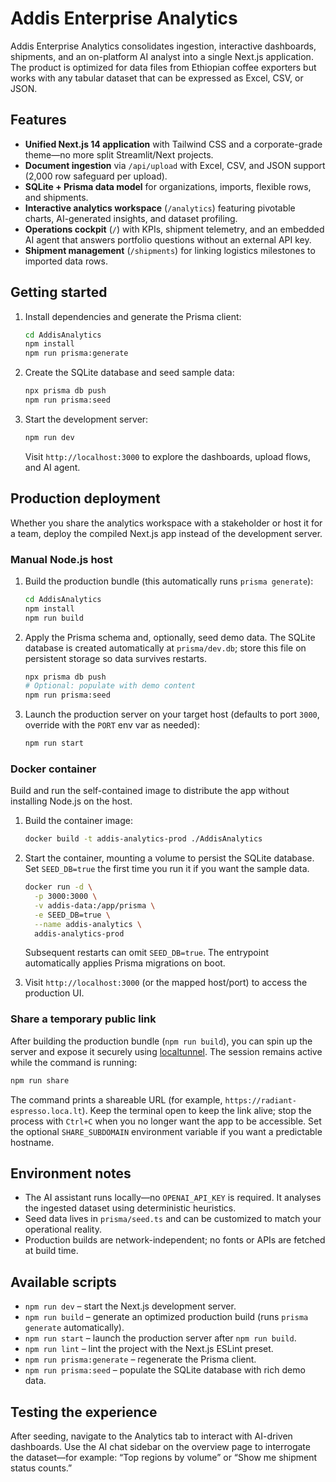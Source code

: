 # Addis Enterprise Analytics

Addis Enterprise Analytics consolidates ingestion, interactive dashboards, shipments, and an on-platform AI analyst into a single Next.js application. The product is optimized for data files from Ethiopian coffee exporters but works with any tabular dataset that can be expressed as Excel, CSV, or JSON.

## Features

- **Unified Next.js 14 application** with Tailwind CSS and a corporate-grade theme—no more split Streamlit/Next projects.
- **Document ingestion** via `/api/upload` with Excel, CSV, and JSON support (2,000 row safeguard per upload).
- **SQLite + Prisma data model** for organizations, imports, flexible rows, and shipments.
- **Interactive analytics workspace** (`/analytics`) featuring pivotable charts, AI-generated insights, and dataset profiling.
- **Operations cockpit** (`/`) with KPIs, shipment telemetry, and an embedded AI agent that answers portfolio questions without an external API key.
- **Shipment management** (`/shipments`) for linking logistics milestones to imported data rows.

## Getting started

1. Install dependencies and generate the Prisma client:

   ```bash
   cd AddisAnalytics
   npm install
   npm run prisma:generate
   ```

2. Create the SQLite database and seed sample data:

   ```bash
   npx prisma db push
   npm run prisma:seed
   ```

3. Start the development server:

   ```bash
   npm run dev
   ```

   Visit `http://localhost:3000` to explore the dashboards, upload flows, and AI agent.

## Production deployment

Whether you share the analytics workspace with a stakeholder or host it for a team, deploy the compiled Next.js app instead of the development server.

### Manual Node.js host

1. Build the production bundle (this automatically runs `prisma generate`):

   ```bash
   cd AddisAnalytics
   npm install
   npm run build
   ```

2. Apply the Prisma schema and, optionally, seed demo data. The SQLite database is created automatically at `prisma/dev.db`; store this file on persistent storage so data survives restarts.

   ```bash
   npx prisma db push
   # Optional: populate with demo content
   npm run prisma:seed
   ```

3. Launch the production server on your target host (defaults to port `3000`, override with the `PORT` env var as needed):

   ```bash
   npm run start
   ```

### Docker container

Build and run the self-contained image to distribute the app without installing Node.js on the host.

1. Build the container image:

   ```bash
   docker build -t addis-analytics-prod ./AddisAnalytics
   ```

2. Start the container, mounting a volume to persist the SQLite database. Set `SEED_DB=true` the first time you run it if you want the sample data.

   ```bash
   docker run -d \
     -p 3000:3000 \
     -v addis-data:/app/prisma \
     -e SEED_DB=true \
     --name addis-analytics \
     addis-analytics-prod
   ```

   Subsequent restarts can omit `SEED_DB=true`. The entrypoint automatically applies Prisma migrations on boot.

3. Visit `http://localhost:3000` (or the mapped host/port) to access the production UI.

### Share a temporary public link

After building the production bundle (`npm run build`), you can spin up the server and expose it securely using [localtunnel](https://github.com/localtunnel/localtunnel). The session remains active while the command is running:

```bash
npm run share
```

The command prints a shareable URL (for example, `https://radiant-espresso.loca.lt`). Keep the terminal open to keep the link alive; stop the process with `Ctrl+C` when you no longer want the app to be accessible. Set the optional `SHARE_SUBDOMAIN` environment variable if you want a predictable hostname.

## Environment notes

- The AI assistant runs locally—no `OPENAI_API_KEY` is required. It analyses the ingested dataset using deterministic heuristics.
- Seed data lives in `prisma/seed.ts` and can be customized to match your operational reality.
- Production builds are network-independent; no fonts or APIs are fetched at build time.

## Available scripts

- `npm run dev` – start the Next.js development server.
- `npm run build` – generate an optimized production build (runs `prisma generate` automatically).
- `npm run start` – launch the production server after `npm run build`.
- `npm run lint` – lint the project with the Next.js ESLint preset.
- `npm run prisma:generate` – regenerate the Prisma client.
- `npm run prisma:seed` – populate the SQLite database with rich demo data.

## Testing the experience

After seeding, navigate to the Analytics tab to interact with AI-driven dashboards. Use the AI chat sidebar on the overview page to interrogate the dataset—for example: “Top regions by volume” or “Show me shipment status counts.”

